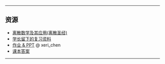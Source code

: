 <!--
## 课程总览  
- 难度评分 10 / 10 （1 份）  
- 实用评分 5 / 10 （1 份）  
- `快跑，太难了。`  
-->

---

## 资源  
- [离散数学及其应用(离散圣经)](https://file.uhsea.com/2403/16d265fed986a1877af6ff36b8753e8cLT.pdf)  
- [学长留下的复习资料](https://file.uhsea.com/2403/269f14a0c1a35ab6e97b0ee6a9da145eAN.zip)  
- [作业 & PPT](https://gitee.com/xeri_chen/discretemathcourse2022) @ xeri_chen
- [课本答案](https://file.uhsea.com/2403/3771183a7442156a13371e3d774f69caNM.pdf)

---

<!--
## 教师们  
- #### 黄宏宇  
    - 内容评分 10/10 （1 份）  
    - 分数评分 10/10 （1 份）  
    - 对该老师的评价：  
        `
        黄宏宇老师很亲和可爱，学识渊博，讲课条理清晰，经常讲一些趣闻并且在QQ群与我们互动，而且提前下课。
        ` @ Emma  
-->